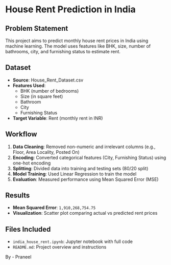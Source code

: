 # House Rent Prediction in India

## Problem Statement
This project aims to predict monthly house rent prices in India using machine learning. The model uses features like BHK, size, number of bathrooms, city, and furnishing status to estimate rent.

## Dataset
- **Source**: House_Rent_Dataset.csv
- **Features Used**:
  - BHK (number of bedrooms)
  - Size (in square feet)
  - Bathroom
  - City
  - Furnishing Status
- **Target Variable**: Rent (monthly rent in INR)

## Workflow
1. **Data Cleaning**: Removed non-numeric and irrelevant columns (e.g., Floor, Area Locality, Posted On)
2. **Encoding**: Converted categorical features (City, Furnishing Status) using one-hot encoding
3. **Splitting**: Divided data into training and testing sets (80/20 split)
4. **Model Training**: Used Linear Regression to train the model
5. **Evaluation**: Measured performance using Mean Squared Error (MSE)

## Results
- **Mean Squared Error**: `1,910,268,754.75`
- **Visualization**: Scatter plot comparing actual vs predicted rent prices

## Files Included
- `india_house_rent.ipynb`: Jupyter notebook with full code
- `README.md`: Project overview and instructions

By - Praneel
